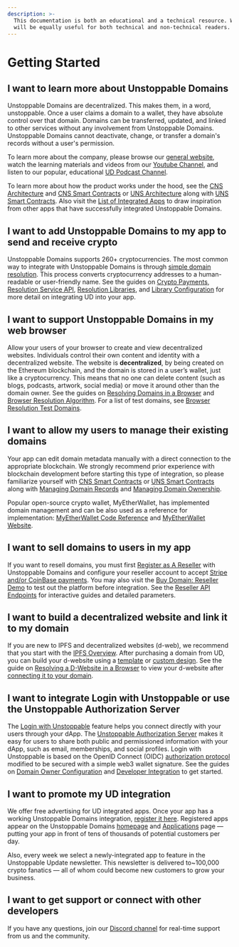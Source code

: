 ```yaml
---
description: >-
  This documentation is both an educational and a technical resource. We hope it
  will be equally useful for both technical and non-technical readers.
---
```


# Getting Started

## I want to learn more about Unstoppable Domains

Unstoppable Domains are decentralized. This makes them, in a word, unstoppable. Once a user claims a domain to a wallet, they have absolute control over that domain. Domains can be transferred, updated, and linked to other services without any involvement from Unstoppable Domains. Unstoppable Domains cannot deactivate, change, or transfer a domain's records without a user's permission.

To learn more about the company, please browse our [general website](https://unstoppabledomains.com), watch the learning materials and videos from our [Youtube Channel](https://www.youtube.com/c/UnstoppableDomains/videos), and listen to our popular, educational [UD Podcast Channel](https://open.spotify.com/show/2ZlyOpkkprGKS5KODk1PSS).

To learn more about how the product works under the hood, see the [CNS Architecture](domain-registry-essentials/architecture-overview/) and [CNS Smart Contracts](domain-registry-essentials/architecture-overview/cns-smart-contracts.md) or [UNS Architecture](domain-registry-essentials/uns-architecture-overview/) along with [UNS Smart Contracts](domain-registry-essentials/uns-architecture-overview/uns-smart-contracts.md). Also visit the [List of Integrated Apps](https://unstoppabledomains.com/apps) to draw inspiration from other apps that have successfully integrated Unstoppable Domains.

## I want to add Unstoppable Domains to my app to send and receive crypto

Unstoppable Domains supports 260+ cryptocurrencies. The most common way to integrate with Unstoppable Domains is through [simple domain resolution](domain-registry-essentials/resolving-domain-records.md). This process converts cryptocurrency addresses to a human-readable or user-friendly name. See the guides on [Crypto Payments](send-and-receive-crypto-payments/crypto-payments.md), [Resolution Service API](send-and-receive-crypto-payments/crypto-payments.md#domain-resolution-using-resolution-service), [Resolution Libraries](send-and-receive-crypto-payments/resolution-libraries/), and [Library Configuration](send-and-receive-crypto-payments/resolution-libraries/library-configuration.md) for more detail on integrating UD into your app.

## I want to support Unstoppable Domains in my web browser

Allow your users of your browser to create and view decentralized websites. Individuals control their own content and identity with a decentralized website. The website is **decentralized**, by being created on the Ethereum blockchain, and the domain is stored in a user’s wallet, just like a cryptocurrency. This means that no one can delete content \(such as blogs, podcasts, artwork, social media\) or move it around other than the domain owner. See the guides on [Resolving Domains in a Browser](support-unstoppable-domains-in-a-web-browser/resolving-domains-in-a-browser.md) and [Browser Resolution Algorithm](support-unstoppable-domains-in-a-web-browser/browser-resolution-algorithm.md). For a list of test domains, see [Browser Resolution Test Domains](support-unstoppable-domains-in-a-web-browser/test-domains.md).

## I want to allow my users to manage their existing domains

Your app can edit domain metadata manually with a direct connection to the appropriate blockchain. We strongly recommend prior experience with blockchain development before starting this type of integration, so please familiarize yourself with [CNS Smart Contracts](domain-registry-essentials/architecture-overview/cns-smart-contracts.md) or [UNS Smart Contracts](domain-registry-essentials/uns-architecture-overview/uns-smart-contracts.md) along with [Managing Domain Records](allow-my-users-to-manage-existing-domains/managing-domain-records.md) and [Managing Domain Ownership](allow-my-users-to-manage-existing-domains/managing-domain-ownership/).

Popular open-source crypto wallet, MyEtherWallet, has implemented domain management and can be also used as a reference for implementation: [MyEtherWallet Code Reference](https://github.com/MyEtherWallet/MyEtherWallet/tree/master/src/dapps/Unstoppable) and [MyEtherWallet Website](https://www.myetherwallet.com).

## I want to sell domains to users in my app

If you want to resell domains, you must first [Register as A Reseller](sell-domains-to-users-in-my-app/register-as-reseller/) with Unstoppable Domains and configure your reseller account to accept [Stripe and/or CoinBase payments](sell-domains-to-users-in-my-app/register-as-reseller/setup-payment-methods.md). You may also visit the [Buy Domain: Reseller Demo](https://unstoppabledomains.github.io/reseller-demo/#/reseller-demo) to test out the platform before integration. See the [Reseller API Endpoints](sell-domains-to-users-in-my-app/reseller-api-endpoints.md) for interactive guides and detailed parameters.

## I want to build a decentralized website and link it to my domain

If you are new to IPFS and decentralized websites \(d-web\), we recommend that you start with the [IPFS Overview](build-a-decentralized-website/overview-of-ipfs-and-d-web.md). After purchasing a domain from UD, you can build your d-website using a [template](build-a-decentralized-website/connecting-your-d-website-to-your-domain/using-a-template-for-your-d-website.md) or [custom design](build-a-decentralized-website/connecting-your-d-website-to-your-domain/building-a-custom-d-website.md). See the guide on [Resolving a D-Website in a Browser](build-a-decentralized-website/resolving-a-d-website-in-a-browser.md) to view your d-website after [connecting it to your domain](build-a-decentralized-website/connecting-your-d-website-to-your-domain/).

## I want to integrate Login with Unstoppable or use the Unstoppable Authorization Server

The [Login with Unstoppable](login-with-unstoppable/high-level-overview.md) feature helps you connect directly with your users through your dApp. The [Unstoppable Authorization Server](login-with-unstoppable/authorization-server/) makes it easy for users to share both public and permissioned information with your dApp, such as email, memberships, and social profiles. Login with Unstoppable is based on the OpenID Connect \(OIDC\) [authorization protocol](login-with-unstoppable/authorization-server/authorization-protocol.md) modified to be secured with a simple web3 wallet signature. See the guides on [Domain Owner Configuration](login-with-unstoppable/domain-owner-configuration.md) and [Developer Integration](login-with-unstoppable/developer-integration.md) to get started.

## I want to promote my UD integration

We offer free advertising for UD integrated apps. Once your app has a working Unstoppable Domains integration, [register it here](https://unstoppabledomains.com/app-submission). Registered apps appear on the Unstoppable Domains [homepage](https://unstoppabledomains.com/) and [Applications](https://unstoppabledomains.com/apps) page — putting your app in front of tens of thousands of potential customers per day.

Also, every week we select a newly-integrated app to feature in the Unstoppable Update newsletter. This newsletter is delivered to~100,000 crypto fanatics — all of whom could become new customers to grow your business.

## I want to get support or connect with other developers

If you have any questions, join our [Discord channel](https://discord.gg/b6ZVxSZ9Hn) for real-time support from us and the community.

